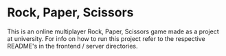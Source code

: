 # Rock, Paper, Scissors

This is an online multiplayer Rock, Paper, Scissors game made as a project at university.
For info on how to run this project refer to the respective README's in the frontend / server directories.
